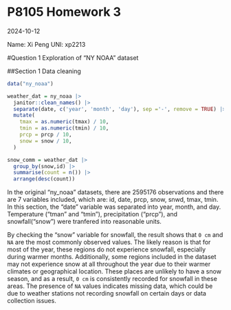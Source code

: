 P8105 Homework 3
================
2024-10-12

Name: Xi Peng UNI: xp2213

\#Question 1 Exploration of “NY NOAA” dataset

\##Section 1 Data cleaning

``` r
data("ny_noaa")

weather_dat = ny_noaa |> 
  janitor::clean_names() |> 
  separate(date, c('year', 'month', 'day'), sep ='-', remove = TRUE) |>
  mutate(
    tmax = as.numeric(tmax) / 10,
    tmin = as.numeric(tmin) / 10,
    prcp = prcp / 10,
    snow = snow / 10,
  )

snow_comm = weather_dat |> 
  group_by(snow,id) |> 
  summarise(count = n()) |> 
  arrange(desc(count))
```

In the original “ny_noaa” datasets, there are 2595176 observations and
there are 7 variables included, which are: id, date, prcp, snow, snwd,
tmax, tmin. In this section, the “date” variable was separated into
year, month, and day. Temperature (“tman” and “tmin”), precipitation
(“prcp”), and snowfall(“snow”) were tranfered into reasonable units.

By checking the “snow” variable for snowfall, the result shows that
`0 cm` and `NA` are the most commonly observed values. The likely reason
is that for most of the year, these regions do not experience snowfall,
especially during warmer months. Additionally, some regions included in
the dataset may not experience snow at all throughout the year due to
their warmer climates or geographical location. These places are
unlikely to have a snow season, and as a result, `0 cm` is consistently
recorded for snowfall in these areas. The presence of `NA` values
indicates missing data, which could be due to weather stations not
recording snowfall on certain days or data collection issues.
